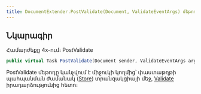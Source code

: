 ```yaml
---
title: DocumentExtender.PostValidate(Document, ValidateEventArgs) մեթոդ
---
```


## Նկարագիր

Համարժեքը 4x-ում։ PostValidate

```c#
public virtual Task PostValidate(Document sender, ValidateEventArgs args)
```

PostValidate մեթոդը կանչվում է միջուկի կողմից՝ փաստաթղթի պահպանման ժամանակ ([Store](https://armsoft.github.io/as4x-docs/HTM/ProgrGuide/Functions/ASDOC/Store.html)) տրանզակցիայի մեջ, [Validate](https://armsoft.github.io/as4x-docs/HTM/ProgrGuide/ScriptProcs/Validate.html) իրադարձությունից հետո։
